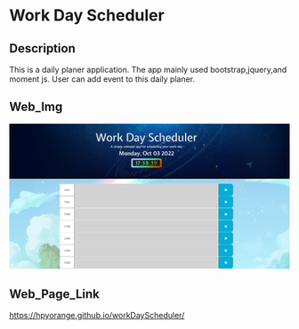 # Work Day Scheduler 

## Description
This is a daily planer application. The app mainly used bootstrap,jquery,and moment js. User can add event to this daily planer.
## Web_Img
![Web brief](asset/img/WorkDayScheduler.png "Web sample")

## Web_Page_Link
https://hpyorange.github.io/workDayScheduler/